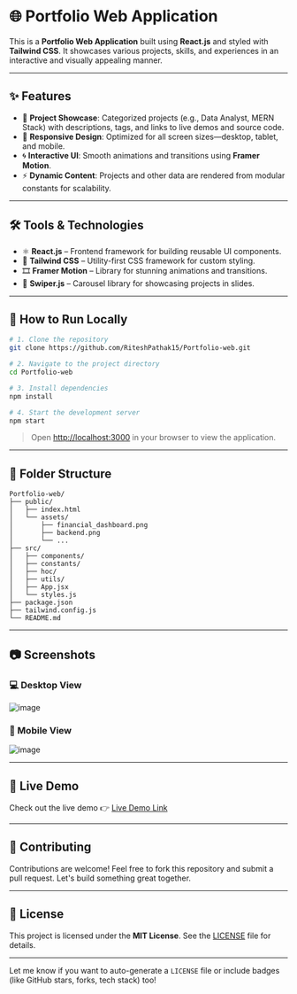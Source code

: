 # 🌐 Portfolio Web Application

This is a **Portfolio Web Application** built using **React.js** and styled with **Tailwind CSS**. It showcases various projects, skills, and experiences in an interactive and visually appealing manner.

---

## ✨ Features

- 🎯 **Project Showcase**: Categorized projects (e.g., Data Analyst, MERN Stack) with descriptions, tags, and links to live demos and source code.  
- 📱 **Responsive Design**: Optimized for all screen sizes—desktop, tablet, and mobile.  
- 🌀 **Interactive UI**: Smooth animations and transitions using **Framer Motion**.  
- ⚡ **Dynamic Content**: Projects and other data are rendered from modular constants for scalability.

---

## 🛠️ Tools & Technologies

- ⚛️ **React.js** – Frontend framework for building reusable UI components.  
- 🎨 **Tailwind CSS** – Utility-first CSS framework for custom styling.  
- 🎞️ **Framer Motion** – Library for stunning animations and transitions.  
- 🎠 **Swiper.js** – Carousel library for showcasing projects in slides.

---

## 🚀 How to Run Locally

```bash
# 1. Clone the repository
git clone https://github.com/RiteshPathak15/Portfolio-web.git

# 2. Navigate to the project directory
cd Portfolio-web

# 3. Install dependencies
npm install

# 4. Start the development server
npm start
```

> Open [http://localhost:3000](http://localhost:3000) in your browser to view the application.

---

## 📂 Folder Structure

```
Portfolio-web/
├── public/
│   ├── index.html
│   └── assets/
│       ├── financial_dashboard.png
│       ├── backend.png
│       └── ...
├── src/
│   ├── components/
│   ├── constants/
│   ├── hoc/
│   ├── utils/
│   ├── App.jsx
│   └── styles.js
├── package.json
├── tailwind.config.js
└── README.md
```

---

## 📷 Screenshots

### 💻 Desktop View
![image](https://github.com/user-attachments/assets/f2a40797-afc2-455e-be78-4fe1c77f5ee6)


### 📱 Mobile View
![image](https://github.com/user-attachments/assets/330a3823-c06e-4be6-896a-0f20d15163d0)


---

## 🌟 Live Demo

Check out the live demo 👉 [Live Demo Link](https://portfolio-web-snowy-theta.vercel.app/)

---

## 🤝 Contributing

Contributions are welcome! Feel free to fork this repository and submit a pull request. Let's build something great together.

---

## 📜 License

This project is licensed under the **MIT License**. See the [LICENSE](LICENSE) file for details.

---

Let me know if you want to auto-generate a `LICENSE` file or include badges (like GitHub stars, forks, tech stack) too!
